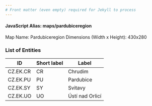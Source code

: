 ```yaml
---
# Front matter (even empty) required for Jekyll to process
---
```


#### JavaScript Alias: maps/pardubiceregion

Map Name: Pardubiceregion
Dimensions (Width x Height): 430x280





### List of Entities

ID | Short label | Label
---|---|---|
CZ.EK.CR|CR|Chrudim
CZ.EK.PU|PU|Pardubice
CZ.EK.SY|SY|Svitavy
CZ.EK.UO|UO|Ústí nad Orlicí

